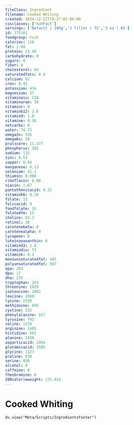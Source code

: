 ```yaml
---
fileClass: Ingredient
filename: Cooked Whiting
created: 2024-12-21T19:27:02-06:00
cssclasses: ['nutFact']
servings: ['Default | 100g','1 fillet | 72','3 oz | 85']
id: 175161
foodgroup: Fish
calories: 116
fat: 1.69
protein: 23.48
carbohydrate: 0
sugars: 0
fiber: 0
cholesterol: 84
saturatedfats: 0.4
calcium: 62
iron: 0.42
potassium: 434
magnesium: 27
vitaminaiu: 128
vitaminarae: 38
vitaminc: 0
vitaminb12: 2.6
vitamind: 1.8
vitamine: 0.38
netcarbs: 0
water: 74.71
omega3s: 535
omega6s: 20
pralscore: 11.377
phosphorus: 285
sodium: 132
zinc: 0.53
copper: 0.04
manganese: 0.13
selenium: 41.1
thiamin: 0.068
riboflavin: 0.06
niacin: 1.67
pantothenicacid: 0.25
vitaminb6: 0.18
folate: 15
folicacid: 0
foodfolate: 15
folatedfe: 15
choline: 83.3
retinol: 38
carotenebeta: 0
carotenealpha: 0
lycopene: 0
luteinzeaxanthin: 0
vitamind3: 1.8
vitamindiu: 73
vitamink: 0.1
monounsaturatedfat: 445
polyunsaturatedfat: 587
epa: 283
dpa: 17
dha: 235
tryptophan: 263
threonine: 1029
isoleucine: 1082
leucine: 1908
lysine: 2156
methionine: 695
cystine: 252
phenylalanine: 917
tyrosine: 793
valine: 1210
arginine: 1405
histidine: 691
alanine: 1420
asparticacid: 2404
glutamicacid: 3505
glycine: 1127
proline: 830
serine: 958
alcohol: 0
caffeine: 0
theobromine: 0
200calorieweight: 172.414
---
```


# Cooked Whiting

```dataviewjs
dv.view("Meta/Scripts/IngredientsFooter")
```